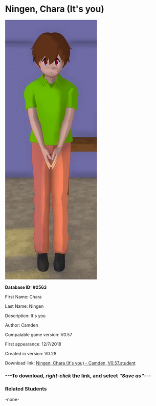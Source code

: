 # Ningen, Chara (It's you)

<img src="../../Files/Images/Ningen, Chara (It's you).png" title="Ningen, Chara (It's you) - Camden, V0.57">

**Database ID: #0563**

First Name: Chara

Last Name: Ningen

Description: It's you

Author: Camden

Compatable game version: V0.57

First appearance: 12/7/2018

Created in version: V0.28

Download link: <a href="https://raw.githubusercontent.com/Arbiter1223/Daigaku-Gurashi-Custom-Students/master/Files/Student%20Files/Ningen%2C%20Chara%20(It's%20you)%20-%20Camden%2C%20V0.57.student">Ningen, Chara (It's you) - Camden, V0.57.student</a>

### ---**To download, _right-click_ the link, and select _"Save as"_**---

### Related Students

-none-
